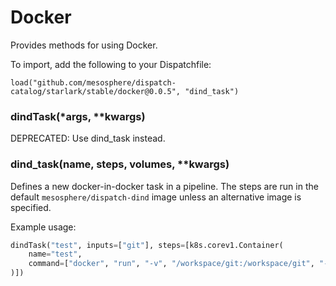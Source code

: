
# Docker

Provides methods for using Docker.

To import, add the following to your Dispatchfile:

```
load("github.com/mesosphere/dispatch-catalog/starlark/stable/docker@0.0.5", "dind_task")
```


### dindTask(*args, **kwargs)


DEPRECATED: Use dind_task instead.


### dind_task(name, steps, volumes, **kwargs)


Defines a new docker-in-docker task in a pipeline. The steps are run in the default `mesosphere/dispatch-dind` image unless an alternative image is specified.

Example usage:

```python
dindTask("test", inputs=["git"], steps=[k8s.corev1.Container(
    name="test",
    command=["docker", "run", "-v", "/workspace/git:/workspace/git", "-w", "/workspace/git", "golang:1.13.0-buster", "go", "test", "./..."],
)])
```




